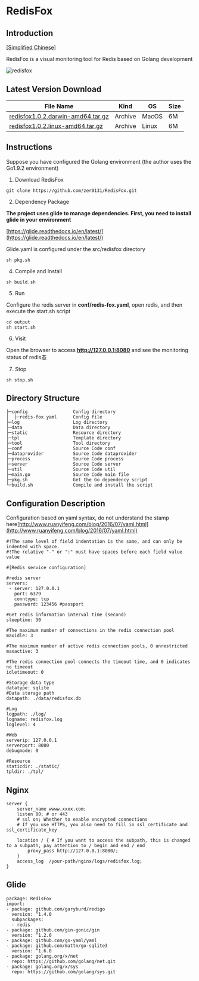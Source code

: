 # RedisFox

## Introduction

[[Simplified Chinese]](./tool/zh.md)

RedisFox is a visual monitoring tool for Redis based on Golang development

![redisfox](./tool/redisfox.png)

## Latest Version Download

File Name|Kind|OS|Size
------|------|------|------
[redisfox1.0.2.darwin-amd64.tar.gz](http://resource.zhangenrui.cn/redisfox/redisfox1.0.2.darwin-amd64.tar.gz)|Archive|MacOS|6M
[redisfox1.0.2.linux-amd64.tar.gz](http://resource.zhangenrui.cn/redisfox/redisfox1.0.2.linux-amd64.tar.gz)|Archive|Linux|6M

## Instructions

Suppose you have configured the Golang environment (the author uses the Go1.9.2 environment)

1. Download RedisFox

```
git clone https://github.com/zer0131/RedisFox.git
```

2. Dependency Package

**The project uses glide to manage dependencies. First, you need to install glide in your environment**

[https://glide.readthedocs.io/en/latest/](https://glide.readthedocs.io/en/latest/)

Glide.yaml is configured under the src/redisfox directory


```
sh pkg.sh
```

4. Compile and Install

```
sh build.sh
```

5. Run

Configure the redis server in **conf/redis-fox.yaml**, open redis, and then execute the start.sh script

```
cd output
sh start.sh
```

6. Visit

Open the browser to access **http://127.0.0.1:8080** and see the monitoring status of redis态

7. Stop

```
sh stop.sh
```

## Directory Structure

```
├─config                 Config directory
│  ├─redis-fox.yaml      Config file
├─log                    Log directory
├─data                   Data directory
├─static                 Resource directory
├─tpl                    Template directory
├─tool                   Tool directory
├─conf                   Source Code conf
├─dataprovider           Source Code dataprovider
├─process                Source Code process
├─server                 Source Code server
├─util                   Source Code util
├─main.go                Source Code main file
├─pkg.sh                 Get the Go dependency script
└─build.sh               Compile and install the script
```

## Configuration Description

Configuration based on yaml syntax, do not understand the stamp here[http://www.ruanyifeng.com/blog/2016/07/yaml.html](http://www.ruanyifeng.com/blog/2016/07/yaml.html)

```
#!The same level of field indentation is the same, and can only be indented with space.
#!The relative "-" or ":" must have spaces before each field value value

#[Redis service configuration]

#redis server
servers:
 - server: 127.0.0.1
   port: 6379
   conntype: tcp
   password: 123456 #passport

#Get redis information interval time (second)
sleeptime: 30

#The maximum number of connections in the redis connection pool
maxidle: 3

#The maximum number of active redis connection pools, 0 unrestricted
maxactive: 3

#The redis connection pool connects the timeout time, and 0 indicates no timeout
idletimeout: 0

#Storage data type
datatype: sqlite
#Data storage path
datapath: ./data/redisfox.db

#Log
logpath: ./log/
logname: redisfox.log
loglevel: 4

#Web
serverip: 127.0.0.1
serverport: 8080
debugmode: 0

#Resource
staticdir: ./static/
tpldir: ./tpl/
```

## Nginx

```
server {
    server_name wwww.xxxx.com;
    listen 80; # or 443
    # ssl on; Whether to enable encrypted connections
    # If you use HTTPS, you also need to fill in ssl_certificate and ssl_certificate_key

    location / { # If you want to access the subpath, this is changed to a subpath, pay attention to / begin and end / end
        proxy_pass http://127.0.0.1:8080/;
    }
    access_log  /your-path/nginx/logs/redisfox.log;
}
```

## Glide

```
package: RedisFox
import:
- package: github.com/garyburd/redigo
  version: ^1.4.0
  subpackages:
  - redis
- package: github.com/gin-gonic/gin
  version: ^1.2.0
- package: github.com/go-yaml/yaml
- package: github.com/mattn/go-sqlite3
  version: ^1.6.0
- package: golang.org/x/net
  repo: https://github.com/golang/net.git
- package: golang.org/x/sys
  repo: https://github.com/golang/sys.git
```


